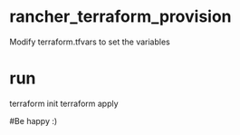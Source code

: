 # rancher_terraform_provision
Modify terraform.tfvars to set the variables 

# run
terraform init
terraform apply

#Be happy
:)
